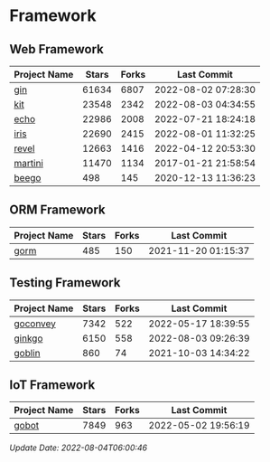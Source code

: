 # Framework

## Web Framework
| Project Name | Stars | Forks | Last Commit |
| ------------ | ----- | ----- | ----------- |
| [gin](https://github.com/gin-gonic/gin) | 61634 | 6807 | 2022-08-02 07:28:30 |
| [kit](https://github.com/go-kit/kit) | 23548 | 2342 | 2022-08-03 04:34:55 |
| [echo](https://github.com/labstack/echo) | 22986 | 2008 | 2022-07-21 18:24:18 |
| [iris](https://github.com/kataras/iris) | 22690 | 2415 | 2022-08-01 11:32:25 |
| [revel](https://github.com/revel/revel) | 12663 | 1416 | 2022-04-12 20:53:30 |
| [martini](https://github.com/go-martini/martini) | 11470 | 1134 | 2017-01-21 21:58:54 |
| [beego](https://github.com/astaxie/beego) | 498 | 145 | 2020-12-13 11:36:23 |

## ORM Framework
| Project Name | Stars | Forks | Last Commit |
| ------------ | ----- | ----- | ----------- |
| [gorm](https://github.com/jinzhu/gorm) | 485 | 150 | 2021-11-20 01:15:37 |

## Testing Framework
| Project Name | Stars | Forks | Last Commit |
| ------------ | ----- | ----- | ----------- |
| [goconvey](https://github.com/smartystreets/goconvey) | 7342 | 522 | 2022-05-17 18:39:55 |
| [ginkgo](https://github.com/onsi/ginkgo) | 6150 | 558 | 2022-08-03 09:26:39 |
| [goblin](https://github.com/franela/goblin) | 860 | 74 | 2021-10-03 14:34:22 |

## IoT Framework
| Project Name | Stars | Forks | Last Commit |
| ------------ | ----- | ----- | ----------- |
| [gobot](https://github.com/hybridgroup/gobot) | 7849 | 963 | 2022-05-02 19:56:19 |

*Update Date: 2022-08-04T06:00:46*